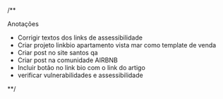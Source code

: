 /** 

  Anotações
  
  - Corrigir textos dos links de assessibilidade
  - Criar projeto linkbio apartamento vista mar como template de venda
  - Criar post no site santos qa 
  - Criar post na comunidade AIRBNB
  - Incluir botão no link bio com o link do artigo 
  - verificar vulnerabilidades e assessibilidade

**/
